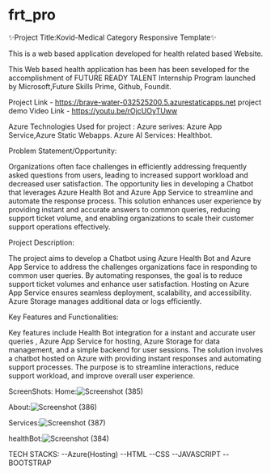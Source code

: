 # frt_pro
✨Project Title:Kovid-Medical Category Responsive Template✨

This is a web based application developed for health related based Website.

This Web based health application has been has been seveloped for the accomplishment of FUTURE READY TALENT Internship Program launched by Microsoft,Future Skills Prime, Github, Foundit.

Project Link - https://brave-water-032525200.5.azurestaticapps.net
project demo Video Link - https://youtu.be/rOjcUOyTUww

Azure Technologies Used for project :
Azure serives: Azure App Service,Azure Static Webapps.
Azure AI Services: Healthbot.

Problem Statement/Opportunity:

Organizations often face challenges in efficiently addressing frequently asked questions from users, leading to increased support workload and decreased user satisfaction. The opportunity lies in developing a Chatbot that leverages Azure Health Bot and Azure App Service to streamline and automate the response process. This solution enhances user experience by providing instant and accurate answers to common queries, reducing support ticket volume, and enabling organizations to scale their customer support operations effectively.

Project Description:

The project aims to develop a Chatbot using Azure Health Bot  and Azure App Service to address the challenges organizations face in responding to common user queries. By automating responses, the goal is to reduce support ticket volumes and enhance user satisfaction. Hosting on Azure App Service ensures seamless deployment, scalability, and accessibility. Azure Storage manages additional data or logs efficiently.

Key Features and Functionalities:

Key features include Health Bot  integration for a instant and accurate user queries , Azure App Service for hosting, Azure Storage for data management, and a simple backend for user sessions. The solution involves a chatbot hosted on Azure with providing instant responses and automating support processes. The purpose is to streamline interactions, reduce support workload, and improve overall user experience.

ScreenShots:
Home:![Screenshot (385)](https://github.com/d1i2v3ya/frt_pro/assets/107289868/1b371e69-6434-4f2b-9bf7-0d90af46b177)

About:![Screenshot (386)](https://github.com/d1i2v3ya/frt_pro/assets/107289868/cb05db9f-694c-4b83-a457-1f7e1d3a3122)

Services:![Screenshot (387)](https://github.com/d1i2v3ya/frt_pro/assets/107289868/07e60641-6a45-4ca1-831b-8e5d6f4e9e2e)

healthBot:![Screenshot (384)](https://github.com/d1i2v3ya/frt_pro/assets/107289868/147b4cea-f8bf-4e47-b0b6-2822fdcf25d0)

TECH STACKS:
--Azure(Hosting)
--HTML
--CSS
--JAVASCRIPT
--BOOTSTRAP
